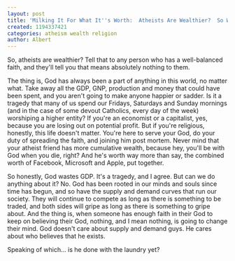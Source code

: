 ```yaml
---
layout: post
title: 'Milking It For What It''s Worth:  Atheists Are Wealthier?  So What?'
created: 1194337421
categories: atheism wealth religion
author: Albert
---
```

So, atheists are wealthier?  Tell that to any person who has a well-balanced faith, and they'll tell you that means absolutely nothing to them.

The thing is, God has always been a part of anything in this world, no matter what.  Take away all the GDP, GNP, production and money that could have been spent, and you aren't going to make anyone happier or sadder.  Is it a tragedy that many of us spend our Fridays, Saturdays and Sunday mornings (and in the case of some devout Catholics, every day of the week) worshiping a higher entity?  If you're an economist or a capitalist, yes, because you are losing out on potential profit.  But if you're religious, honestly, this life doesn't matter.  You're here to serve your God, do your duty of spreading the faith, and joining him post mortem.  Never mind that your atheist friend has more cumulative wealth, because hey, you'll be with God when you die, right?  And he's worth way more than say, the combined worth of Facebook, Microsoft and Apple, put together.

So honestly, God wastes GDP.  It's a tragedy, and I agree.  But can we do anything about it?  No.  God has been rooted in our minds and souls since time has begun, and so have the supply and demand curves that run our society.  They will continue to compete as long as there is something to be traded, and both sides will gripe as long as there is something to gripe about.  And the thing is, when someone has enough faith in their God to keep on believing their God, nothing, and I mean nothing, is going to change their mind.  God doesn't care about supply and demand guys.  He cares about who believes that he exists.

Speaking of which... is he done with the laundry yet?
